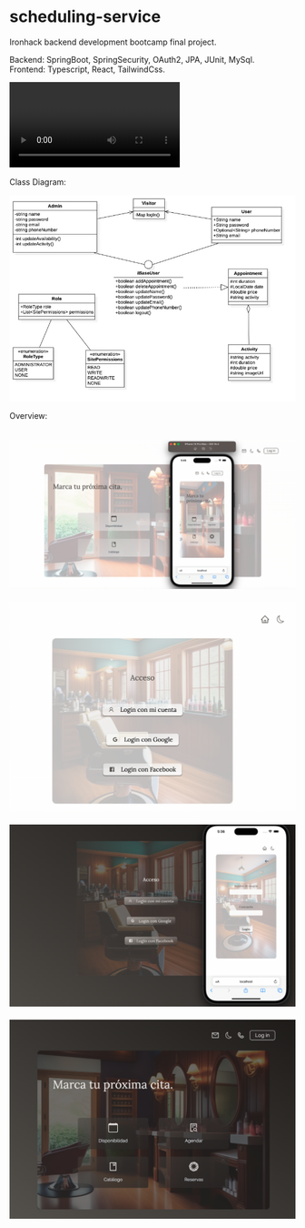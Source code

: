 # scheduling-service

Ironhack backend development bootcamp final project.

Backend: SpringBoot, SpringSecurity, OAuth2, JPA, JUnit, MySql.<br>
Frontend: Typescript, React, TailwindCss.

![API Demo](./other/demo.mp4)

Class Diagram:
<img src="./other/UML.jpg" style="margin-top:15px;">

Overview:

<img src="./other/light_phone.png" style="margin-top:20px;">
<img src="./other/light_desktop.png" style="margin-top:20px;">
<img src="./other/login_phone.png" style="margin-top:20px;">
<img src="./other/dark_desktop.png" style="margin-top:20px;">
